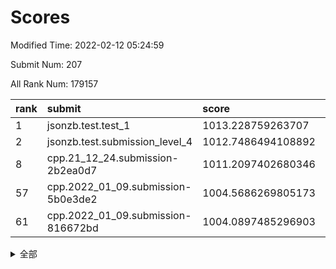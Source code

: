 # Scores

Modified Time: 2022-02-12 05:24:59

Submit Num: 207

All Rank Num: 179157

| rank |               submit               |       score        |       sigma        | pk_num |
| :--- | :--------------------------------- | :----------------- | :----------------- | :----- |
| 1    | jsonzb.test.test_1                 | 1013.228759263707  | 0.8049092169810332 | 3457   |
| 2    | jsonzb.test.submission_level_4     | 1012.7486494108892 | 0.781370803290044  | 3456   |
| 8    | cpp.21_12_24.submission-2b2ea0d7   | 1011.2097402680346 | 0.7728106328520755 | 3458   |
| 57   | cpp.2022_01_09.submission-5b0e3de2 | 1004.5686269805173 | 0.713118348327905  | 3462   |
| 61   | cpp.2022_01_09.submission-816672bd | 1004.0897485296903 | 0.7199049479831305 | 3462   |


<details>
<summary>全部</summary>

| rank |                 submit                 |       score        |       sigma        | pk_num |
| :--- | :------------------------------------- | :----------------- | :----------------- | :----- |
| 1    | jsonzb.test.test_1                     | 1013.228759263707  | 0.8049092169810332 | 3457   |
| 2    | jsonzb.test.submission_level_4         | 1012.7486494108892 | 0.781370803290044  | 3456   |
| 3    | gobigger.level_3.submission_level_3_40 | 1011.490017732518  | 0.8048874561015879 | 3462   |
| 4    | gobigger.level_3.submission_level_3_38 | 1011.4660295290342 | 0.7730733267343483 | 3459   |
| 5    | gobigger.level_3.submission_level_3_46 | 1011.3136225794932 | 0.7717905591691293 | 3459   |
| 6    | gobigger.level_3.submission_level_3_20 | 1011.2806662677162 | 0.7719577686689735 | 3458   |
| 7    | gobigger.level_3.submission_level_3_13 | 1011.2757129315418 | 0.7934313397950273 | 3463   |
| 8    | cpp.21_12_24.submission-2b2ea0d7       | 1011.2097402680346 | 0.7728106328520755 | 3458   |
| 9    | gobigger.level_3.submission_level_3_11 | 1010.9804867040232 | 0.7832368273348687 | 3460   |
| 10   | gobigger.level_3.submission_level_3_35 | 1010.9694802479651 | 0.7650310094085443 | 3462   |
| 11   | gobigger.level_3.submission_level_3_39 | 1010.9061448544326 | 0.7724848907292226 | 3461   |
| 12   | gobigger.level_3.submission_level_3_16 | 1010.7418361803323 | 0.7790014908534751 | 3460   |
| 13   | gobigger.level_3.submission_level_3_44 | 1010.6728634857827 | 0.7788178974874729 | 3460   |
| 14   | gobigger.level_3.submission_level_3_48 | 1010.6641186349698 | 0.7551480106804824 | 3460   |
| 15   | gobigger.level_3.submission_level_3_9  | 1010.6398743634517 | 0.7574630482816265 | 3462   |
| 16   | gobigger.level_3.submission_level_3_29 | 1010.6311796114489 | 0.7837096364654774 | 3460   |
| 17   | gobigger.level_3.submission_level_3_8  | 1010.6052342534911 | 0.7741054163354611 | 3466   |
| 18   | gobigger.level_3.submission_level_3_18 | 1010.4758645999432 | 0.7506333322244809 | 3460   |
| 19   | gobigger.level_3.submission_level_3_19 | 1010.4048243509212 | 0.7850723114775382 | 3458   |
| 20   | gobigger.level_3.submission_level_3_21 | 1010.401621727601  | 0.7568512985672717 | 3466   |
| 21   | gobigger.level_3.submission_level_3_26 | 1010.2583112060494 | 0.7458210145886052 | 3462   |
| 22   | gobigger.level_3.submission_level_3_41 | 1010.2466658482297 | 0.764024864078695  | 3463   |
| 23   | gobigger.level_3.submission_level_3_7  | 1010.1772041049684 | 0.7521250882467627 | 3463   |
| 24   | gobigger.level_3.submission_level_3_27 | 1010.176138051438  | 0.7452558903745934 | 3457   |
| 25   | gobigger.level_3.submission_level_3_37 | 1010.1578540799272 | 0.7333667569616797 | 3463   |
| 26   | gobigger.level_3.submission_level_3_28 | 1010.0990489375052 | 0.7512858691256468 | 3463   |
| 27   | gobigger.level_3.submission_level_3_45 | 1009.9943013020228 | 0.7607325545990504 | 3467   |
| 28   | gobigger.level_3.submission_level_3_43 | 1009.9598722913346 | 0.7483325329288091 | 3462   |
| 29   | gobigger.level_3.submission_level_3_5  | 1009.9382608195243 | 0.7653806672915503 | 3461   |
| 30   | gobigger.level_3.submission_level_3_36 | 1009.8874846919529 | 0.7547910241143044 | 3461   |
| 31   | gobigger.level_3.submission_level_3_17 | 1009.8576681242788 | 0.7534025660454698 | 3465   |
| 32   | gobigger.level_3.submission_level_3_32 | 1009.7990435603334 | 0.7446839330524601 | 3453   |
| 33   | gobigger.level_3.submission_level_3_14 | 1009.7597449274053 | 0.7491281751301502 | 3464   |
| 34   | gobigger.level_3.submission_level_3_30 | 1009.74368127639   | 0.7628804693102411 | 3461   |
| 35   | gobigger.level_3.submission_level_3_42 | 1009.7070033333084 | 0.7530696062208553 | 3462   |
| 36   | gobigger.level_3.submission_level_3_31 | 1009.6380622923939 | 0.7816897787352604 | 3464   |
| 37   | gobigger.level_3.submission_level_3_15 | 1009.5329265518429 | 0.7483278213604602 | 3463   |
| 38   | gobigger.level_3.submission_level_3_3  | 1009.4364436293946 | 0.7449790125208113 | 3463   |
| 39   | gobigger.level_3.submission_level_3_0  | 1009.4339208069156 | 0.733869278092643  | 3460   |
| 40   | gobigger.level_3.submission_level_3_23 | 1009.415799977983  | 0.7336845938611819 | 3465   |
| 41   | gobigger.level_3.submission_level_3_1  | 1009.365149394315  | 0.7492239567212342 | 3462   |
| 42   | gobigger.level_3.submission_level_3_12 | 1009.3078545396471 | 0.7501242222764473 | 3462   |
| 43   | gobigger.level_3.submission_level_3_34 | 1009.2704880256489 | 0.7367063333063695 | 3463   |
| 44   | gobigger.level_3.submission_level_3_22 | 1009.2416640779434 | 0.7561153873761348 | 3466   |
| 45   | gobigger.level_3.submission_level_3_47 | 1009.0187821339313 | 0.7468184305426855 | 3463   |
| 46   | gobigger.level_3.submission_level_3_25 | 1008.9199641059741 | 0.7400377343516246 | 3465   |
| 47   | gobigger.level_3.submission_level_3_4  | 1008.8670746691367 | 0.7560699778026132 | 3466   |
| 48   | gobigger.level_3.submission_level_3_2  | 1008.7054009293892 | 0.7644898487066176 | 3460   |
| 49   | gobigger.level_3.submission_level_3_10 | 1008.6934784191008 | 0.7553442304771123 | 3466   |
| 50   | gobigger.level_3.submission_level_3_49 | 1008.6033422699237 | 0.7480480856597006 | 3460   |
| 51   | gobigger.level_3.submission_level_3_6  | 1008.5019769119624 | 0.730734202925828  | 3465   |
| 52   | gobigger.level_3.submission_level_3_24 | 1008.3451828657027 | 0.7270721030682388 | 3459   |
| 53   | gobigger.level_3.submission_level_3_33 | 1008.1670128307928 | 0.7395651298421815 | 3460   |
| 54   | gobigger.level_1.submission_level_1_34 | 1005.8548569185525 | 0.7490543365521037 | 3461   |
| 55   | gobigger.level_1.submission_level_1_5  | 1005.1900589314322 | 0.7240516769184094 | 3467   |
| 56   | gobigger.level_1.submission_level_1_35 | 1004.8834451604199 | 0.7298618807262732 | 3461   |
| 57   | cpp.2022_01_09.submission-5b0e3de2     | 1004.5686269805173 | 0.713118348327905  | 3462   |
| 58   | gobigger.level_1.submission_level_1_37 | 1004.5378303480977 | 0.7046459132914247 | 3462   |
| 59   | gobigger.level_1.submission_level_1_39 | 1004.5282248372883 | 0.7395041340834585 | 3464   |
| 60   | gobigger.level_1.submission_level_1_22 | 1004.4645667462628 | 0.7168480089052299 | 3462   |
| 61   | cpp.2022_01_09.submission-816672bd     | 1004.0897485296903 | 0.7199049479831305 | 3462   |
| 62   | gobigger.level_1.submission_level_1_43 | 1004.0420796682274 | 0.7297121746221993 | 3465   |
| 63   | gobigger.level_1.submission_level_1_19 | 1003.9472839958341 | 0.7137099429001511 | 3463   |
| 64   | gobigger.level_1.submission_level_1_4  | 1003.8747608899723 | 0.7097585134825177 | 3460   |
| 65   | gobigger.level_1.submission_level_1_18 | 1003.8132276925551 | 0.7057159956138008 | 3466   |
| 66   | gobigger.level_1.submission_level_1_21 | 1003.7664501296183 | 0.7131490121739794 | 3468   |
| 67   | gobigger.level_1.submission_level_1_15 | 1003.7605460906865 | 0.7293917499086314 | 3459   |
| 68   | gobigger.level_1.submission_level_1_9  | 1003.6879642898632 | 0.7134777377050939 | 3457   |
| 69   | gobigger.level_1.submission_level_1_23 | 1003.6495004362238 | 0.7057991723639235 | 3459   |
| 70   | gobigger.level_1.submission_level_1_8  | 1003.6420529897323 | 0.7160536387740197 | 3461   |
| 71   | gobigger.level_1.submission_level_1_3  | 1003.61810391172   | 0.7193217086043651 | 3460   |
| 72   | gobigger.level_1.submission_level_1_20 | 1003.5664085363172 | 0.7115312544749559 | 3461   |
| 73   | gobigger.level_1.submission_level_1_41 | 1003.5330097677601 | 0.7177261292660634 | 3461   |
| 74   | gobigger.level_1.submission_level_1_36 | 1003.499819535647  | 0.7178466694861071 | 3458   |
| 75   | gobigger.level_1.submission_level_1_49 | 1003.4924143167563 | 0.7136028182863311 | 3459   |
| 76   | gobigger.level_1.submission_level_1_16 | 1003.4440271365725 | 0.7200039684503955 | 3461   |
| 77   | gobigger.level_1.submission_level_1_6  | 1003.3556343394243 | 0.7145434908422201 | 3457   |
| 78   | gobigger.level_1.submission_level_1_30 | 1003.309131175336  | 0.7195803231752415 | 3465   |
| 79   | gobigger.level_1.submission_level_1_11 | 1003.2921189652134 | 0.718823026055116  | 3461   |
| 80   | gobigger.level_1.submission_level_1_32 | 1003.2607682314978 | 0.7222593112713861 | 3463   |
| 81   | gobigger.level_1.submission_level_1_1  | 1003.2299229192209 | 0.7175394257539491 | 3463   |
| 82   | gobigger.level_1.submission_level_1_45 | 1003.18061802415   | 0.720018250794557  | 3465   |
| 83   | gobigger.level_1.submission_level_1_47 | 1003.1792139380657 | 0.72887028034068   | 3465   |
| 84   | gobigger.level_1.submission_level_1_48 | 1003.1766002601025 | 0.7241016550044025 | 3464   |
| 85   | gobigger.level_1.submission_level_1_33 | 1003.0810927513843 | 0.7065167247306593 | 3461   |
| 86   | gobigger.level_1.submission_level_1_40 | 1003.0014504251117 | 0.7020946638930924 | 3461   |
| 87   | gobigger.level_1.submission_level_1_38 | 1002.9886156980327 | 0.7270942094559258 | 3460   |
| 88   | gobigger.level_1.submission_level_1_31 | 1002.9810063274788 | 0.6996034580101378 | 3465   |
| 89   | gobigger.level_1.submission_level_1_26 | 1002.8915979766002 | 0.7144186253721039 | 3459   |
| 90   | gobigger.level_1.submission_level_1_2  | 1002.862900396095  | 0.7097461919085545 | 3458   |
| 91   | gobigger.level_1.submission_level_1_10 | 1002.8419320295868 | 0.711599353424434  | 3465   |
| 92   | gobigger.level_1.submission_level_1_14 | 1002.8378075943247 | 0.7107680068708904 | 3466   |
| 93   | gobigger.level_1.submission_level_1_29 | 1002.8225353430349 | 0.7122262922986942 | 3461   |
| 94   | gobigger.level_1.submission_level_1_44 | 1002.791283814797  | 0.7232248092705965 | 3463   |
| 95   | gobigger.level_1.submission_level_1_25 | 1002.7589841668413 | 0.7187745931994682 | 3463   |
| 96   | gobigger.level_1.submission_level_1_46 | 1002.6056672186523 | 0.7216539454622778 | 3466   |
| 97   | gobigger.level_1.submission_level_1_42 | 1002.4772456781373 | 0.7046631557545239 | 3464   |
| 98   | gobigger.level_1.submission_level_1_0  | 1002.3708008959289 | 0.7255192628683385 | 3460   |
| 99   | gobigger.level_1.submission_level_1_28 | 1002.2757557871272 | 0.7269719093908908 | 3461   |
| 100  | gobigger.level_1.submission_level_1_24 | 1002.1585431003856 | 0.7096077986319659 | 3460   |
| 101  | gobigger.level_1.submission_level_1_7  | 1002.1567111357629 | 0.7106463477321661 | 3463   |
| 102  | gobigger.level_1.submission_level_1_12 | 1001.9490358050688 | 0.7135527673456438 | 3465   |
| 103  | gobigger.level_1.submission_level_1_13 | 1001.857696911069  | 0.7221424378229289 | 3464   |
| 104  | gobigger.level_1.submission_level_1_17 | 1001.5082567307363 | 0.7057705904061764 | 3468   |
| 105  | gobigger.level_1.submission_level_1_27 | 1001.3004969808511 | 0.7190987976244396 | 3466   |
| 106  | gobigger.random.submission_random_5    | 997.6536782961439  | 0.7111083590560168 | 3460   |
| 107  | gobigger.random.submission_random_15   | 997.5148950925309  | 0.7168164472786894 | 3461   |
| 108  | gobigger.random.submission_random_0    | 997.1674939532371  | 0.6992858560647556 | 3462   |
| 109  | gobigger.random.submission_random_39   | 997.1591570253277  | 0.7127759069748243 | 3464   |
| 110  | gobigger.random.submission_random_24   | 997.0384114560277  | 0.7184401699166061 | 3460   |
| 111  | gobigger.random.submission_random_7    | 996.8028221937595  | 0.7114352233388366 | 3459   |
| 112  | gobigger.random.submission_random_2    | 996.7845333993472  | 0.7045722409539534 | 3466   |
| 113  | gobigger.random.submission_random_19   | 996.6493291530769  | 0.7173260691738055 | 3464   |
| 114  | gobigger.random.submission_random_3    | 996.6471656676421  | 0.7102819907500632 | 3461   |
| 115  | gobigger.random.submission_random_48   | 996.5350196139993  | 0.7051122383107392 | 3461   |
| 116  | gobigger.random.submission_random_36   | 996.5273653097217  | 0.699256729737481  | 3464   |
| 117  | gobigger.random.submission_random_6    | 996.4563566798544  | 0.7164466783477834 | 3461   |
| 118  | gobigger.random.submission_random_30   | 996.4138384731604  | 0.7141749539346208 | 3457   |
| 119  | gobigger.random.submission_random_32   | 996.4125942604039  | 0.7163078089353269 | 3462   |
| 120  | gobigger.random.submission_random_25   | 996.3575552847509  | 0.704257875764364  | 3460   |
| 121  | gobigger.random.submission_random_27   | 996.3371395880449  | 0.7217499540041759 | 3459   |
| 122  | gobigger.random.submission_random_16   | 996.2984424510058  | 0.7052696185788921 | 3457   |
| 123  | gobigger.random.submission_random_33   | 996.2614472865819  | 0.7020187544000599 | 3466   |
| 124  | gobigger.random.submission_random_45   | 996.1911904652576  | 0.7153238662381208 | 3460   |
| 125  | gobigger.random.submission_random_29   | 996.1359570992265  | 0.7161332123265198 | 3463   |
| 126  | gobigger.random.submission_random_40   | 996.1168524045693  | 0.7036317741748284 | 3460   |
| 127  | gobigger.random.submission_random_4    | 996.113258124993   | 0.7097342576210683 | 3463   |
| 128  | gobigger.random.submission_random_28   | 996.0586051790156  | 0.7251604187494525 | 3463   |
| 129  | gobigger.random.submission_random_23   | 995.9357242397465  | 0.7050107939160403 | 3462   |
| 130  | gobigger.random.submission_random_34   | 995.9321607497828  | 0.7227941314704517 | 3459   |
| 131  | gobigger.random.submission_random_13   | 995.9314866203152  | 0.7196245371236416 | 3462   |
| 132  | gobigger.random.submission_random_8    | 995.9189015310656  | 0.72558357561742   | 3456   |
| 133  | gobigger.random.submission_random_11   | 995.8045156569399  | 0.7083987536077883 | 3461   |
| 134  | gobigger.random.submission_random_18   | 995.7061470952754  | 0.7180660740812655 | 3461   |
| 135  | gobigger.random.submission_random_21   | 995.6645318298936  | 0.7003096520862584 | 3465   |
| 136  | gobigger.random.submission_random_26   | 995.6335465085579  | 0.7075291939307852 | 3461   |
| 137  | gobigger.random.submission_random_9    | 995.6311923716297  | 0.7130045517453593 | 3460   |
| 138  | gobigger.random.submission_random_47   | 995.5719700473753  | 0.7138183314837737 | 3467   |
| 139  | gobigger.random.submission_random_35   | 995.5359227455892  | 0.7162100705813591 | 3460   |
| 140  | gobigger.random.submission_random_49   | 995.4743030384616  | 0.7152150581332238 | 3464   |
| 141  | gobigger.random.submission_random_44   | 995.4292492044311  | 0.726710029304309  | 3460   |
| 142  | gobigger.random.submission_random_42   | 995.4230825032315  | 0.7079191401033859 | 3462   |
| 143  | gobigger.random.submission_random_43   | 995.4205137317766  | 0.7168897010476469 | 3462   |
| 144  | gobigger.random.submission_random_41   | 995.3672874255686  | 0.7270683280980109 | 3463   |
| 145  | gobigger.random.submission_random_1    | 995.3598020443163  | 0.7179030796085256 | 3460   |
| 146  | gobigger.random.submission_random_17   | 995.3289266030126  | 0.7099489458917537 | 3463   |
| 147  | gobigger.random.submission_random_14   | 995.3242827310249  | 0.7005124850851712 | 3463   |
| 148  | gobigger.random.submission_random_46   | 995.2100842706377  | 0.7176536168700348 | 3457   |
| 149  | gobigger.random.submission_random_20   | 995.1584159708327  | 0.6994372519071123 | 3459   |
| 150  | gobigger.random.submission_random_12   | 995.1342421809281  | 0.7268597757764468 | 3461   |
| 151  | gobigger.random.submission_random_22   | 995.1154704911029  | 0.7184648337109337 | 3459   |
| 152  | gobigger.random.submission_random_10   | 995.0757456833065  | 0.7202267261450012 | 3461   |
| 153  | gobigger.random.submission_random_37   | 994.6851851581514  | 0.7003764073974008 | 3462   |
| 154  | gobigger.random.submission_random_31   | 994.4582569124404  | 0.7285006656932691 | 3464   |
| 155  | gobigger.random.submission_random_38   | 994.4287366817705  | 0.7126104900845937 | 3459   |
| 156  | gobigger.level_2.submission_level_2_27 | 994.1430440574445  | 0.7404770893062292 | 3463   |
| 157  | gobigger.level_2.submission_level_2_20 | 993.6465208701574  | 0.7328839808785325 | 3466   |
| 158  | gobigger.level_2.submission_level_2_35 | 993.6036825614058  | 0.7417136501691999 | 3462   |
| 159  | gobigger.level_2.submission_level_2_14 | 993.5688688854566  | 0.7365746408844016 | 3465   |
| 160  | gobigger.level_2.submission_level_2_6  | 993.4897945300943  | 0.7472548619735736 | 3461   |
| 161  | gobigger.level_2.submission_level_2_45 | 993.2779923889884  | 0.730253460737154  | 3463   |
| 162  | gobigger.level_2.submission_level_2_1  | 993.200617762351   | 0.7476793368037535 | 3463   |
| 163  | gobigger.level_2.submission_level_2_5  | 993.1749029053294  | 0.7357976864626901 | 3466   |
| 164  | gobigger.level_2.submission_level_2_24 | 992.9591722641513  | 0.7335848064054862 | 3460   |
| 165  | gobigger.level_2.submission_level_2_16 | 992.906856522994   | 0.7283112508601678 | 3465   |
| 166  | gobigger.level_2.submission_level_2_18 | 992.6908270401054  | 0.7452335501507482 | 3462   |
| 167  | gobigger.level_2.submission_level_2_9  | 992.6772535770938  | 0.7466625148571456 | 3458   |
| 168  | gobigger.level_2.submission_level_2_10 | 992.6457805017264  | 0.7482656236745963 | 3467   |
| 169  | gobigger.level_2.submission_level_2_39 | 992.5604313968993  | 0.7425055959435796 | 3461   |
| 170  | gobigger.level_2.submission_level_2_38 | 992.5463769749061  | 0.7384405431547006 | 3464   |
| 171  | gobigger.level_2.submission_level_2_4  | 992.5053401177948  | 0.7369588695685354 | 3466   |
| 172  | gobigger.level_2.submission_level_2_32 | 992.4213891780073  | 0.7505341284753222 | 3466   |
| 173  | gobigger.level_2.submission_level_2_22 | 992.3891700160956  | 0.7429201050725487 | 3464   |
| 174  | gobigger.level_2.submission_level_2_12 | 992.349621088662   | 0.7572000457083116 | 3465   |
| 175  | gobigger.level_2.submission_level_2_25 | 992.3297542665774  | 0.7451364912465869 | 3458   |
| 176  | gobigger.level_2.submission_level_2_44 | 992.1611628928952  | 0.7515427964458951 | 3466   |
| 177  | gobigger.level_2.submission_level_2_30 | 992.1610209960824  | 0.7500184367951633 | 3457   |
| 178  | gobigger.level_2.submission_level_2_37 | 992.1368871452601  | 0.7579723398598387 | 3464   |
| 179  | gobigger.level_2.submission_level_2_3  | 992.115715309094   | 0.7487365984402854 | 3459   |
| 180  | gobigger.level_2.submission_level_2_47 | 991.9923098973121  | 0.7291903494752714 | 3462   |
| 181  | gobigger.level_2.submission_level_2_26 | 991.9560015758611  | 0.7478076802126137 | 3462   |
| 182  | gobigger.level_2.submission_level_2_8  | 991.9504862413861  | 0.7531170547506597 | 3455   |
| 183  | gobigger.level_2.submission_level_2_13 | 991.9413589672112  | 0.7452077230899241 | 3459   |
| 184  | gobigger.level_2.submission_level_2_42 | 991.9373204353693  | 0.7439711592455678 | 3458   |
| 185  | gobigger.level_2.submission_level_2_0  | 991.9133917135838  | 0.7537765642342276 | 3462   |
| 186  | gobigger.level_2.submission_level_2_34 | 991.8518288658508  | 0.7598327529462505 | 3462   |
| 187  | gobigger.level_2.submission_level_2_41 | 991.8259737875213  | 0.7436008463624926 | 3466   |
| 188  | gobigger.level_2.submission_level_2_40 | 991.8231746372022  | 0.7565119363096781 | 3465   |
| 189  | gobigger.level_2.submission_level_2_17 | 991.8180487424753  | 0.7383700304798579 | 3461   |
| 190  | gobigger.level_2.submission_level_2_49 | 991.8142660150636  | 0.7639472714384402 | 3463   |
| 191  | gobigger.level_2.submission_level_2_19 | 991.7807839802157  | 0.7468836122841012 | 3465   |
| 192  | gobigger.level_2.submission_level_2_43 | 991.6630366475632  | 0.7524806350496774 | 3462   |
| 193  | gobigger.level_2.submission_level_2_48 | 991.6007456492107  | 0.7349427530530668 | 3462   |
| 194  | gobigger.level_2.submission_level_2_36 | 991.5765693434018  | 0.7488403347056737 | 3462   |
| 195  | gobigger.level_2.submission_level_2_31 | 991.3926704092115  | 0.7325391056584519 | 3468   |
| 196  | gobigger.level_2.submission_level_2_46 | 991.3003417091737  | 0.754422584275614  | 3462   |
| 197  | gobigger.level_2.submission_level_2_2  | 991.2062905033433  | 0.7492598753162506 | 3464   |
| 198  | gobigger.level_2.submission_level_2_21 | 991.0139879606984  | 0.7469339519658754 | 3461   |
| 199  | gobigger.level_2.submission_level_2_15 | 990.9764265760446  | 0.7393498713519648 | 3457   |
| 200  | gobigger.level_2.submission_level_2_23 | 990.8839562142492  | 0.7607463827603942 | 3463   |
| 201  | gobigger.level_2.submission_level_2_7  | 990.8331040277609  | 0.7608212555150337 | 3462   |
| 202  | gobigger.level_2.submission_level_2_29 | 990.69332036171    | 0.7484007536174334 | 3467   |
| 203  | gobigger.level_2.submission_level_2_33 | 990.2529335330039  | 0.7511350843615525 | 3462   |
| 204  | gobigger.level_2.submission_level_2_11 | 990.1946055475087  | 0.7713500197444422 | 3464   |
| 205  | gobigger.level_2.submission_level_2_28 | 989.9829525170326  | 0.7665677830889854 | 3459   |
| 206  | gobigger.none.submission_none_1        | 979.9417443526304  | 1.2276142783615105 | 3468   |
| 207  | gobigger.none.submission_none_0        | 976.1916486076607  | 1.341772889642105  | 3464   |

</details>